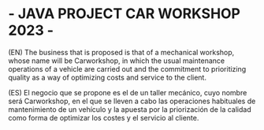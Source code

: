 # - JAVA PROJECT CAR WORKSHOP 2023 -
(EN) The business that is proposed is that of a mechanical workshop, whose name will be Carworkshop, in which the usual maintenance operations of a vehicle are carried out and the commitment to prioritizing quality as a way of optimizing costs and service to the client.

(ES) El negocio que se propone es el de un taller mecánico, cuyo nombre será
Carworkshop, en el que se lleven a cabo las operaciones habituales de
mantenimiento de un vehículo y la apuesta por la priorización de la calidad como forma de optimizar los costes
y el servicio al cliente.